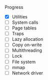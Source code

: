 Progress

- [x] Utilities
- [ ] System calls
- [ ] Page tables
- [ ] Traps
- [ ] Lazy allocation
- [ ] Copy on-write
- [ ] Multithreading
- [ ] Lock
- [ ] File system
- [ ] mmap
- [ ] Network driver